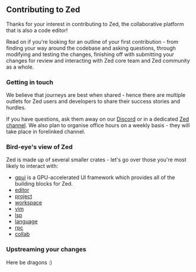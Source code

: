 ## Contributing to Zed
Thanks for your interest in contributing to Zed, the collaborative platform that is also a code editor!

Read on if you're looking for an outline of your first contribution - from finding your way around the codebase and asking questions, through modifying and testing the changes, finishing off with submitting your changes for review and interacting with Zed core team and Zed community as a whole.

### Getting in touch
We believe that journeys are best when shared - hence there are multiple outlets for Zed users and developers to share their success stories and hurdles.

If you have questions, ask them away on our [Discord](https://discord.gg/XTtXmZYEpN) or in a dedicated [Zed channel](https://zed.dev/preview/channel/open-source-81). We also plan to organise office hours on a weekly basis - they will take place in forelinked channel.

### Bird-eye's view of Zed
Zed is made up of several smaller crates - let's go over those you're most likely to interact with:
- [gpui](/crates/gpui) is a GPU-accelerated UI framework which provides all of the building blocks for Zed.
- [editor](/crates/editor)
- [project](/crates/project)
- [workspace](/crates/workspace)
- [vim](/crates/vim)
- [lsp](/crates/lsp)
- [language](/crates/language)
- [rpc](/crates/rpc)
- [collab](/crates/collab)


### Upstreaming your changes
Here be dragons :)
